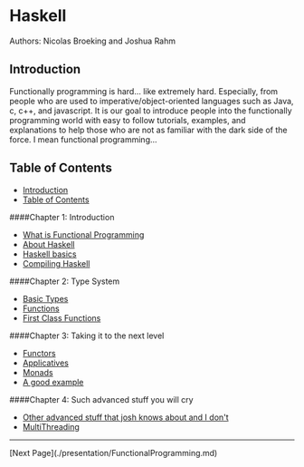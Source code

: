 Haskell
=======

Authors: Nicolas Broeking and Joshua Rahm


Introduction
------------

Functionally programming is hard... like extremely hard. Especially, from people who are used to imperative/object-oriented languages such as Java, c, c++, and javascript. It is our goal to introduce people into the functionally programming world with easy to follow tutorials, examples, and explanations to help those who are not as familiar with the dark side of the force. I mean functional programming… 

Table of Contents
-----------------

* [Introduction](./README.md#introduction)  
* [Table of Contents](./README.md#table-of-contents)  

####Chapter 1: Introduction
* [What is Functional Programming](./presentation/Chapter1/FunctionalProgramming.md)
* [About Haskell](./presentation/Chapter1/AboutHaskell.md)  
* [Haskell basics](./presentation/Chapter1/BasicHaskell.md)  
* [Compiling Haskell](./presentation/Chapter1/CompilingHaskell.md)  
	
####Chapter 2: Type System
* [Basic Types](./presentation/BasicTypes.md)
* [Functions](./presentation/BasicTypes.md)
* [First Class Functions](./presentation/FirstClassFunctions.md)

####Chapter 3: Taking it to the next level
* [Functors](./presentation/Functors.md)
* [Applicatives](./presentation/Applicatives.md)
* [Monads](./presentation/Monands.md)
* [A good example](./presentation/whatever.md)  

####Chapter 4: Such advanced stuff you will cry
* [Other advanced stuff that josh knows about and I don't](./presentation/stuff)  
* [MultiThreading](./presentation/MultiThreading.md)  


<!---
At the bottom of every page we need a next and previous button 
-->

<hr>
[Next Page](./presentation/FunctionalProgramming.md)
